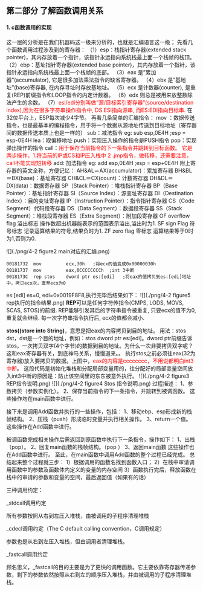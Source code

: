 ## 第二部分 了解函数调用关系

#### 1. c函数调用的实现
这一层的分析是在我们机器码这一级来分析的，也就是汇编语言这一级；
先看几个函数调用过程涉及到的寄存器： 
（1）esp：栈指针寄存器(extended stack pointer)，其内存放着一个指针，该指针永远指向系统栈最上面一个栈帧的栈顶。 
（2）ebp：基址指针寄存器(extended base pointer)，其内存放着一个指针，该指针永远指向系统栈最上面一个栈帧的底部。 
（3）eax 是”累加器”(accumulator), 它是很多加法乘法指令的缺省寄存器。 
（4）ebx 是”基地址”(base)寄存器, 在内存寻址时存放基地址。 
（5）ecx 是计数器(counter), 是重复(REP)前缀指令和LOOP指令的内定计数器。 
（6）edx 则总是被用来放整数除法产生的余数。 
（7）<font color=red>esi/edi分别叫做”源/目标索引寄存器”(source/destination index),因为在很多字符串操作指令中, DS:ESI指向源串, 而ES:EDI指向目标串. </font>
在32位平台上，ESP每次减少4字节。 
再看几条简单的汇编指令： 
mov ：数据传送指令，也是最基本的编程指令，用于将一个数据从源地址传送到目标地址（寄存器间的数据传送本质上也是一样的） 
sub：减法指令   eg: sub esp,0E4H  ;esp = esp-0E4H
lea：取偏移地址 
push：实现压入操作的指令是PUSH指令 
pop：实现弹出操作的指令 
call：<font color=red>用于保存当前指令的下一条指令并跳转到目标函数。  它是两步操作，1.将当前的IP或CS和IP压入栈中 2 .jmp指令，做转移，还需要注意，call不能实现短转移</font>
add: 加法指令 eg: add esp,0E4H  ;esp = esp+0E4H
附上寄存器的英文全称，方便记忆：
AH&AL＝AX(accumulator)：累加寄存器
BH&BL＝BX(base)：基址寄存器
CH&CL＝CX(count)：计数寄存器
DH&DL＝DX(data)：数据寄存器
SP（Stack Pointer）：堆栈指针寄存器
BP（Base Pointer）：基址指针寄存器
SI（Source Index）：源变址寄存器
DI（Destination Index）：目的变址寄存器
IP（Instruction Pointer）：指令指针寄存器
CS（Code Segment）代码段寄存器
DS（Data Segment）：数据段寄存器
SS（Stack Segment）：堆栈段寄存器
ES（Extra Segment）：附加段寄存器
OF overflow flag 溢出标志 操作数超出机器能表示的范围表示溢出,溢出时为1.
SF sign Flag 符号标志 记录运算结果的符号,结果负时为1.
ZF zero flag 零标志 运算结果等于0时为1,否则为0.

![](./png/4-2 figure2 main对应的汇编.png)

```
00181732  mov         ecx,30h   ;将ecx的值变成0x00000030h
00181737  mov         eax,0CCCCCCCCh  ;int 3中断
0018173C  rep stos    dword ptr es:[edi]   ;将eax的值拷贝到es:[edi]地址中，拷贝ecx次，直至ecx为0
```
es:[edi] es=0, edi=0x0019F8F8,执行完毕后结果如下：
![](./png/4-2 figure5 rep执行的指令结果.png)
**REP**可以是任何字符传指令(CMPS, LODS, MOVS, SCAS, STOS)的前缀. 
REP能够引发其后的字符串指令被重复, 只要ecx的值不为0, 重复就会继续. 
每一次字符串指令执行后, ecx的值都会减小.

**stos((store into String)**，意思是把eax的内容拷贝到目的地址。
用法：stos dst，dst是一个目的地址，例如：stos dword ptr es:[edi]。dword ptr前缀告诉stos，一次拷贝双字(4个字节)的数据到目的地址。为什么一次非要拷贝双字呢？这和eax寄存器有关，到底神马关系，慢慢道来。。
执行stos之前必须往eax(32为寄存器)放入要拷贝的数据。上图中，<font color=red>eax的内容是cccccccc，不用说都明白int3中断</font>。
这段代码是初始化堆栈和分配局部变量用的，往分配好的局部变量空间放入int3中断的原因是：防止该空间里的东东被意外执行。
![](./png/4-2 figure3 REP指令说明.png)
![](./png/4-2 figure4 Stos 指令说明.png)
过程描述： 
1、参数拷贝（参数实例化）。 
2、保存当前指令的下一条指令，并跳转到被调函数。 
这些操作均在main函数中进行。

接下来是调用Add函数并执行的一些操作，包括： 
1、移动ebp、esp形成新的栈帧结构。 
2、压栈（push）形成临时变量并执行相关操作。 
3、return一个值。 
这些操作在Add函数中进行。

被调函数完成相关操作后需返回到原函数中执行下一条指令，操作如下： 
1、出栈（pop）。 
2、回复main函数的栈帧结构。（pop ） 
3、返回main函数 
这些操作也在Add函数中进行。 至此，在main函数中调用Add函数的整个过程已经完成。 
总结起来整个过程就三步： 
1）根据调用的函数名找到函数入口； 
2）在栈中审请调用函数中的参数及函数体内定义的变量的内存空间 
3）函数执行完后，释放函数在栈中的审请的参数和变量的空间，最后返回值（如果有的话） 


三种调用约定：

_stdcall调用约定

所有参数按照从右到左压入堆栈，由被调用的子程序清理堆栈

_cdecl调用约定（The C default calling convention，C调用规定）

参数也是从右到左压入堆栈，但由调用者清理堆栈。

_fastcall调用约定

顾名思义，_fastcall的目的主要是为了更快的调用函数。它主要依靠寄存器传递参数，剩下的参数依然按照从右到左的顺序压入堆栈，并由被调用的子程序清理堆栈。


